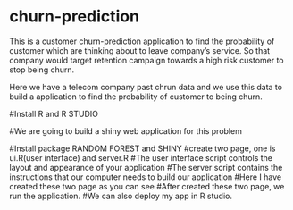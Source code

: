 # churn-prediction


This is a customer churn-prediction application to find the probability of customer which are thinking about to leave company’s service.
So that company would target retention campaign towards a high risk customer to stop being churn.


Here we have a telecom company past chrun data and we use this data to build a application to find the probability of customer to being
churn.


#Install R and R STUDIO

#We are going to build a shiny web application for this problem

#Install package RANDOM FOREST and SHINY
#create two page, one is ui.R(user interface) and server.R
#The user interface script controls the layout and appearance of your application
#The server script contains the instructions that our computer needs to build our application
#Here I have created these two page as you can see 
#After created these two page, we run the application.
#We can also deploy my app in R studio.





